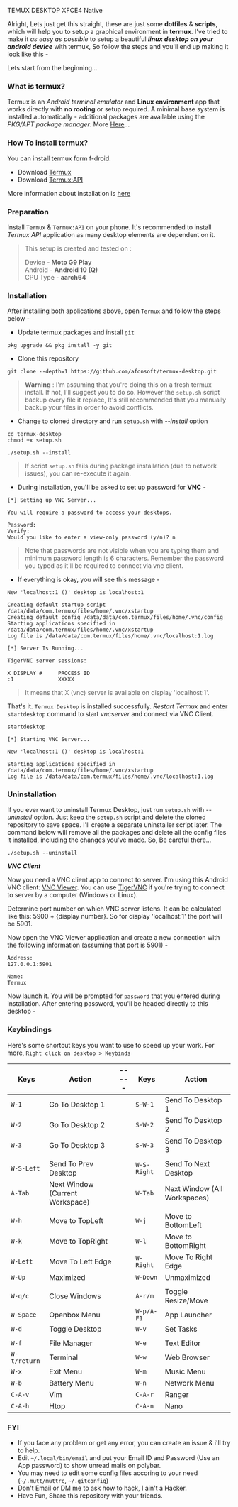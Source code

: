 TEMUX DESKTOP XFCE4 Native <br />

Alright, Lets just get this straight, these are just some **dotfiles** & **scripts**, which will help you to setup a graphical environment in **termux**. I've tried to make it *as easy as possible* to setup a beautiful ***linux desktop on your android device*** with termux, So follow the steps and you'll end up making it look like this - <br />


Lets start from the beginning... <br />

### What is termux?

Termux is an *Android terminal emulator* and **Linux environment** app that works directly with **no rooting** or setup required. A minimal base system is installed automatically - additional packages are available using the *PKG/APT package manager*. More [Here](https://termux.com/)... <br />

### How To install termux?

You can install termux form f-droid. <br />

- Download [Termux](https://f-droid.org/packages/com.termux/) <br />
- Download [Termux:API](https://f-droid.org/packages/com.termux.api/) <br />

More information about installation is [here](https://wiki.termux.com/wiki/Main_Page) <br />

### Preparation

Install `Termux` & `Termux:API` on your phone. It's recommended to install *Termux API* application as many desktop elements are dependent on it.

> This setup is created and tested on :
>
> Device - **Moto G9 Play** <br />
> Android - **Android 10 (Q)** <br />
> CPU Type - **aarch64**

### Installation

After installing both applications above, open `Termux` and follow the steps below -

- Update termux packages and install `git`
```
pkg upgrade && pkg install -y git
```

- Clone this repository
```
git clone --depth=1 https://github.com/afonsoft/termux-desktop.git
```

> **Warning** : I'm assuming that you're doing this on a fresh termux install. If not, I'll suggest you to do so. However the `setup.sh` script backup every file it replace, It's still recommended that you manually backup your files in order to avoid conflicts. <br />

- Change to cloned directory and run `setup.sh` with *--install* option
```
cd termux-desktop
chmod +x setup.sh
```
```
./setup.sh --install
```

> If script `setup.sh` fails during package installation (due to network issues), you can re-execute it again.

- During installation, you'll be asked to set up password for **VNC** -
```
[*] Setting up VNC Server...

You will require a password to access your desktops.

Password:
Verify:
Would you like to enter a view-only password (y/n)? n
```

> Note that passwords are not visible when you are typing them and minimum password length is 6 characters.
> Remember the password you typed as it'll be required to connect via vnc client.
- If everything is okay, you will see this message -
```
New 'localhost:1 ()' desktop is localhost:1

Creating default startup script /data/data/com.termux/files/home/.vnc/xstartup
Creating default config /data/data/com.termux/files/home/.vnc/config
Starting applications specified in /data/data/com.termux/files/home/.vnc/xstartup
Log file is /data/data/com.termux/files/home/.vnc/localhost:1.log

[*] Server Is Running...

TigerVNC server sessions:

X DISPLAY #     PROCESS ID
:1              XXXXX
```
> It means that X (vnc) server is available on display 'localhost:1'. <br />

That's it. `Termux Desktop` is installed successfully. *Restart Termux* and enter `startdesktop` command to start *vncserver* and connect via VNC Client. <br />
```
startdesktop

[*] Starting VNC Server...

New 'localhost:1 ()' desktop is localhost:1

Starting applications specified in /data/data/com.termux/files/home/.vnc/xstartup
Log file is /data/data/com.termux/files/home/.vnc/localhost:1.log
```

### Uninstallation

If you ever want to uninstall Termux Desktop, just run `setup.sh` with *--uninstall* option. Just keep the `setup.sh` script and delete the cloned repository to save space. I'll create a separate uninstaller script later. The command below will remove all the packages and delete all the config files it installed, including the changes you've made. So, Be careful there...
```
./setup.sh --uninstall
```

***VNC Client***

Now you need a VNC client app to connect to server. I'm using this Android VNC client: [VNC Viewer](https://play.google.com/store/apps/details?id=com.realvnc.viewer.android). You can use [TigerVNC](https://tigervnc.org/) if you're trying to connect to server by a computer (Windows or Linux).

Determine port number on which VNC server listens. It can be calculated like this: 5900 + {display number}. So for display 'localhost:1' the port will be 5901. <br />

Now open the VNC Viewer application and create a new connection with the following information (assuming that port is 5901) - <br />
```
Address:
127.0.0.1:5901

Name:
Termux
```
Now launch it. You will be prompted for `password` that you entered during installation. After entering password, you'll be headed directly to this desktop - <br />

### Keybindings

Here's some shortcut keys you want to use to speed up your work. For more, `Right click on desktop > Keybinds`

|Keys|Action| ----- |Keys|Action|
|--|--|--|--|--|
| `W-1` | Go To Desktop 1 |  |`S-W-1` | Send To Desktop 1 |
| `W-2` |	Go To Desktop 2 |  |`S-W-2` | Send To Desktop 2 |
| `W-3` |	Go To Desktop 3 |  |`S-W-3` | Send To Desktop 3 |
||||||
| `W-S-Left` | Send To Prev Desktop |  | `W-S-Right` | Send To Next Desktop |
| `A-Tab` | Next Window (Current Workspace) |  |`W-Tab` | Next Window (All Workspaces) |
||||||
| `W-h` | Move to TopLeft |  | `W-j` | Move to BottomLeft |
| `W-k` | Move to TopRight |  | `W-l` | Move to BottomRight |
| `W-Left` | Move To Left Edge |  | `W-Right` | Move To Right Edge |
| `W-Up` | Maximized |  | `W-Down` | Unmaximized |
||||||
| `W-q/c` | Close Windows |  | `A-r/m` | Toggle Resize/Move |
| `W-Space` | Openbox Menu |  | `W-p/A-F1` | App Launcher |
| `W-d` | Toggle Desktop |  | `W-v` | Set Tasks |
||||||
| `W-f` | File Manager |  | `W-e` | Text Editor |
| `W-t/return` | Terminal |  | `W-w` | Web Browser |
| `W-x` | Exit Menu |  | `W-m` | Music Menu |
| `W-b` | Battery Menu |  | `W-n` | Network Menu |
| `C-A-v` | Vim |  | `C-A-r` | Ranger |
| `C-A-h` | Htop |  | `C-A-n` | Nano |

### FYI

- If you face any problem or get any error, you can create an issue & i'll try to help.
- Edit `~/.local/bin/email` and put your Email ID and Password (Use an App password) to show unread mails on polybar.
- You may need to edit some config files accoring to your need (`~/.mutt/muttrc`, `~/.gitconfig`)
- Don't Email or DM me to ask how to hack, I ain't a Hacker. 
- Have Fun, Share this repository with your friends.

